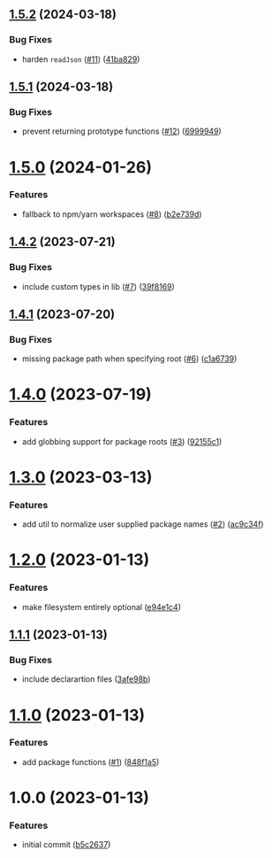 ## [1.5.2](https://github.com/ExodusMovement/lerna-utils/compare/v1.5.1...v1.5.2) (2024-03-18)


### Bug Fixes

* harden `readJson`  ([#11](https://github.com/ExodusMovement/lerna-utils/issues/11)) ([41ba829](https://github.com/ExodusMovement/lerna-utils/commit/41ba829cebf0b24082af648856c66007965cd2d7))

## [1.5.1](https://github.com/ExodusMovement/lerna-utils/compare/v1.5.0...v1.5.1) (2024-03-18)


### Bug Fixes

* prevent returning prototype functions ([#12](https://github.com/ExodusMovement/lerna-utils/issues/12)) ([6999949](https://github.com/ExodusMovement/lerna-utils/commit/6999949a82eab89db5c5609fc4ae41fb319db2ff))

# [1.5.0](https://github.com/ExodusMovement/lerna-utils/compare/v1.4.2...v1.5.0) (2024-01-26)


### Features

* fallback to npm/yarn workspaces ([#8](https://github.com/ExodusMovement/lerna-utils/issues/8)) ([b2e739d](https://github.com/ExodusMovement/lerna-utils/commit/b2e739d184069c41da0d39d46c68d5096b0bc0e9))

## [1.4.2](https://github.com/ExodusMovement/lerna-utils/compare/v1.4.1...v1.4.2) (2023-07-21)


### Bug Fixes

* include custom types in lib ([#7](https://github.com/ExodusMovement/lerna-utils/issues/7)) ([39f8169](https://github.com/ExodusMovement/lerna-utils/commit/39f816922f3ad8b25985c4f411fcaea9c8089b62))

## [1.4.1](https://github.com/ExodusMovement/lerna-utils/compare/v1.4.0...v1.4.1) (2023-07-20)


### Bug Fixes

* missing package path when specifying root ([#6](https://github.com/ExodusMovement/lerna-utils/issues/6)) ([c1a6739](https://github.com/ExodusMovement/lerna-utils/commit/c1a6739e2e8a6a1e356beb48351c766508c35cf4))

# [1.4.0](https://github.com/ExodusMovement/lerna-utils/compare/v1.3.0...v1.4.0) (2023-07-19)


### Features

* add globbing support for package roots ([#3](https://github.com/ExodusMovement/lerna-utils/issues/3)) ([92155c1](https://github.com/ExodusMovement/lerna-utils/commit/92155c11c8d28ed4714b14e4b0b1bee1ff9d80bb))

# [1.3.0](https://github.com/ExodusMovement/lerna-utils/compare/v1.2.0...v1.3.0) (2023-03-13)


### Features

* add util to normalize user supplied package names ([#2](https://github.com/ExodusMovement/lerna-utils/issues/2)) ([ac9c34f](https://github.com/ExodusMovement/lerna-utils/commit/ac9c34fbcb0f9cb4024360299162022c4a2aabcf))

# [1.2.0](https://github.com/ExodusMovement/lerna-utils/compare/v1.1.1...v1.2.0) (2023-01-13)


### Features

* make filesystem entirely optional ([e94e1c4](https://github.com/ExodusMovement/lerna-utils/commit/e94e1c4f7d985b9ee03de10cc9ce312543357b1c))

## [1.1.1](https://github.com/ExodusMovement/lerna-utils/compare/v1.1.0...v1.1.1) (2023-01-13)


### Bug Fixes

* include declarartion files ([3afe98b](https://github.com/ExodusMovement/lerna-utils/commit/3afe98b7dc02c4a51e95a706f9c5d5a09dce2a68))

# [1.1.0](https://github.com/ExodusMovement/lerna-utils/compare/v1.0.0...v1.1.0) (2023-01-13)


### Features

* add package functions ([#1](https://github.com/ExodusMovement/lerna-utils/issues/1)) ([848f1a5](https://github.com/ExodusMovement/lerna-utils/commit/848f1a5b0070bc7702af8ec226309c407ee4f58f))

# 1.0.0 (2023-01-13)


### Features

* initial commit ([b5c2637](https://github.com/ExodusMovement/lerna-utils/commit/b5c26377afd1627a3ff0c478609cb2e812a43d0a))
